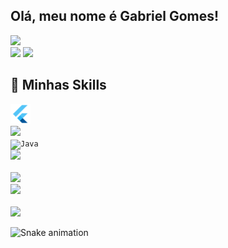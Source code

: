 ## Olá, meu nome é <strong>Gabriel Gomes!</strong>

<img src="https://img.shields.io/static/v1?label=Overview&message=Gabriel&color=f8efd4&style=for-the-badge&logo=GitHub">

<div>
  <img height="180em" src="https://github-readme-stats-six-puce-48.vercel.app/api?username=gaguargo&count_private=true&show_icons=true&theme=tokyonight" />
  <img height="180em" src="https://github-readme-stats-six-puce-48.vercel.app/api/top-langs/?username=gaguargo&count_private=true&layout=compact&theme=tokyonight&langs_count=8" />
</div>


## 🚀 Minhas Skills

<code><img height="32" src="https://raw.githubusercontent.com/github/explore/80688e429a7d4ef2fca1e82350fe8e3517d3494d/topics/flutter/flutter.png" alt="Flutter"/></code>
<code> <img height="32" src="https://cdn.jsdelivr.net/gh/devicons/devicon/icons/dart/dart-original.svg" /> </code>
<code><img height="32" src="https://cdn.jsdelivr.net/gh/devicons/devicon/icons/java/java-original.svg" alt="Java"/></code>
<code> <img height="32" src="https://cdn.jsdelivr.net/gh/devicons/devicon/icons/androidstudio/androidstudio-original.svg" /> </code>
<code> <img height="32" src="https://cdn.jsdelivr.net/gh/devicons/devicon/icons/firebase/firebase-plain.svg" /> </code>
<code><img height="32" src="https://cdn.jsdelivr.net/gh/devicons/devicon/icons/c/c-original.svg" /> </code>
<code> <img height="32" src="https://cdn.jsdelivr.net/gh/devicons/devicon/icons/mysql/mysql-original-wordmark.svg" /> </code>

![Snake animation](https://github.com/seu-usuário-aqui/seu-usuário-aqui/blob/output/github-contribution-grid-snake.svg)







